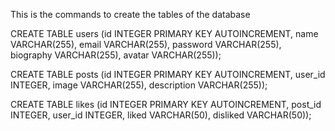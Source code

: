 This is the commands to create the tables of the database

CREATE TABLE users (id INTEGER PRIMARY KEY AUTOINCREMENT, name VARCHAR(255), email VARCHAR(255), password VARCHAR(255), biography VARCHAR(255), avatar VARCHAR(255));

CREATE TABLE posts (id INTEGER PRIMARY KEY AUTOINCREMENT, user_id INTEGER, image VARCHAR(255), description VARCHAR(255));

CREATE TABLE likes (id INTEGER PRIMARY KEY AUTOINCREMENT, post_id INTEGER, user_id INTEGER, liked VARCHAR(50), disliked VARCHAR(50));
